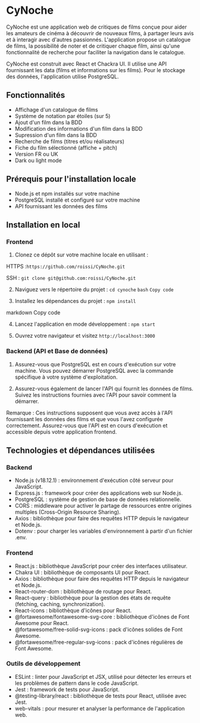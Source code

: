 # CyNoche

CyNoche est une application web de critiques de films conçue pour aider les amateurs de cinéma à découvrir de nouveaux films, à partager leurs avis et à interagir avec d'autres passionnés. L'application propose un catalogue de films, la possibilité de noter et de critiquer chaque film, ainsi qu'une fonctionnalité de recherche pour faciliter la navigation dans le catalogue.

CyNoche est construit avec React et Chackra UI. Il utilise une API fournissant les data (films et informations sur les films). Pour le stockage des données, l'application utilise PostgreSQL.

## Fonctionnalités 

- Affichage d'un catalogue de films
- Système de notation par étoiles (sur 5)
- Ajout d'un film dans la BDD
- Modification des informations d'un film dans la BDD
- Supression d'un film dans la BDD
- Recherche de films (titres et/ou réalisateurs)
- Fiche du film sélectionné (affiche + pitch)
- Version FR ou UK
- Dark ou light mode

## Prérequis pour l'installation locale

- Node.js et npm installés sur votre machine
- PostgreSQL installé et configuré sur votre machine
- API fournissant les données des films

## Installation en local

### Frontend

1. Clonez ce dépôt sur votre machine locale en utilisant :

HTTPS :`https://github.com/roissi/CyNoche.git`

SSH : `git clone git@github.com:roissi/CyNoche.git`

2. Naviguez vers le répertoire du projet :
`cd cynoche`
`bash`
`Copy code`

3. Installez les dépendances du projet :
`npm install`

markdown
Copy code

4. Lancez l'application en mode développement :
`npm start`

5. Ouvrez votre navigateur et visitez `http://localhost:3000`

### Backend (API et Base de données)

1. Assurez-vous que PostgreSQL est en cours d'exécution sur votre machine. Vous pouvez démarrer PostgreSQL avec la commande spécifique à votre système d'exploitation.

2. Assurez-vous également de lancer l'API qui fournit les données de films. Suivez les instructions fournies avec l'API pour savoir comment la démarrer.

Remarque : Ces instructions supposent que vous avez accès à l'API fournissant les données des films et que vous l'avez configurée correctement. Assurez-vous que l'API est en cours d'exécution et accessible depuis votre application frontend.

## Technologies et dépendances utilisées

### Backend
- Node.js (v18.12.1) : environnement d'exécution côté serveur pour JavaScript.
- Express.js : framework pour créer des applications web sur Node.js.
- PostgreSQL : système de gestion de base de données relationnelle.
- CORS : middleware pour activer le partage de ressources entre origines multiples (Cross-Origin Resource Sharing).
- Axios : bibliothèque pour faire des requêtes HTTP depuis le navigateur et Node.js.
- Dotenv : pour charger les variables d'environnement à partir d'un fichier .env.

### Frontend
- React.js : bibliothèque JavaScript pour créer des interfaces utilisateur.
- Chakra UI : bibliothèque de composants UI pour React.
- Axios : bibliothèque pour faire des requêtes HTTP depuis le navigateur et Node.js.
- React-router-dom : bibliothèque de routage pour React.
- React-query : bibliothèque pour la gestion des états de requête (fetching, caching, synchronization).
- React-icons : bibliothèque d'icônes pour React.
- @fortawesome/fontawesome-svg-core : bibliothèque d'icônes de Font Awesome pour React.
- @fortawesome/free-solid-svg-icons : pack d'icônes solides de Font Awesome.
- @fortawesome/free-regular-svg-icons : pack d'icônes régulières de Font Awesome.

### Outils de développement
- ESLint : linter pour JavaScript et JSX, utilisé pour détecter les erreurs et les problèmes de pattern dans le code JavaScript.
- Jest : framework de tests pour JavaScript.
- @testing-library/react : bibliothèque de tests pour React, utilisée avec Jest.
- web-vitals : pour mesurer et analyser la performance de l'application web.